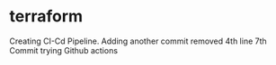 # terraform
Creating CI-Cd Pipeline. 
Adding another commit
removed 4th line
7th Commit
trying Github actions
